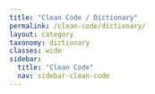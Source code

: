 ```yaml
---
title: "Clean Code / Dictionary"
permalink: /clean-code/dictionary/
layout: category
taxonomy: dictionary
classes: wide
sidebar:
  title: "Clean Code"
  nav: sidebar-clean-code
---
```

